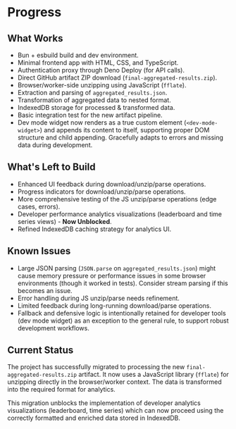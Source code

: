 # Progress

## What Works
- Bun + esbuild build and dev environment.
- Minimal frontend app with HTML, CSS, and TypeScript.
- Authentication proxy through Deno Deploy (for API calls).
- Direct GitHub artifact ZIP download (`final-aggregated-results.zip`).
- Browser/worker-side unzipping using JavaScript (`fflate`).
- Extraction and parsing of `aggregated_results.json`.
- Transformation of aggregated data to nested format.
- IndexedDB storage for processed & transformed data.
- Basic integration test for the new artifact pipeline.
- Dev mode widget now renders as a true custom element (`<dev-mode-widget>`) and appends its content to itself, supporting proper DOM structure and child appending. Gracefully adapts to errors and missing data during development.

## What's Left to Build
- Enhanced UI feedback during download/unzip/parse operations.
- Progress indicators for download/unzip/parse operations.
- More comprehensive testing of the JS unzip/parse operations (edge cases, errors).
- Developer performance analytics visualizations (leaderboard and time series views) - **Now Unblocked**.
- Refined IndexedDB caching strategy for analytics UI.

## Known Issues
- Large JSON parsing (`JSON.parse` on `aggregated_results.json`) might cause memory pressure or performance issues in some browser environments (though it worked in tests). Consider stream parsing if this becomes an issue.
- Error handling during JS unzip/parse needs refinement.
- Limited feedback during long-running download/parse operations.
- Fallback and defensive logic is intentionally retained for developer tools (dev mode widget) as an exception to the general rule, to support robust development workflows.

## Current Status
The project has successfully migrated to processing the new `final-aggregated-results.zip` artifact. It now uses a JavaScript library (`fflate`) for unzipping directly in the browser/worker context. The data is transformed into the required format for analytics.

This migration unblocks the implementation of developer analytics visualizations (leaderboard, time series) which can now proceed using the correctly formatted and enriched data stored in IndexedDB.
